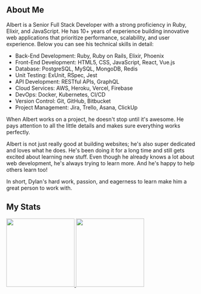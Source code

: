 ## About Me

Albert is a Senior Full Stack Developer with a strong proficiency in Ruby, Elixir, and JavaScript. He has 10+ years of experience building innovative web applications that prioritize performance, scalability, and user experience. Below you can see his technical skills in detail:

- Back-End Development: Ruby, Ruby on Rails, Elixir, Phoenix
- Front-End Development: HTML5, CSS, JavaScript, React, Vue.js
- Database: PostgreSQL, MySQL, MongoDB, Redis
- Unit Testing: ExUnit, RSpec, Jest
- API Development: RESTful APIs, GraphQL
- Cloud Services: AWS, Heroku, Vercel, Firebase
- DevOps: Docker, Kubernetes, CI/CD
- Version Control: Git, GitHub, Bitbucket
- Project Management: Jira, Trello, Asana, ClickUp

When Albert works on a project, he doesn't stop until it's awesome. He pays attention to all the little details and makes sure everything works perfectly.

Albert is not just really good at building websites; he's also super dedicated and loves what he does. He's been doing it for a long time and still gets excited about learning new stuff. Even though he already knows a lot about web development, he's always trying to learn more. And he's happy to help others learn too!

In short, Dylan's hard work, passion, and eagerness to learn make him a great person to work with.

## My Stats

<p>
<a href="https://github.com/albertarcuri">
  <img height="180em" src="https://github-readme-stats-eight-theta.vercel.app/api?username=smiledev1230&show_icons=true&theme=algolia&include_all_commits=true&count_private=true"/>
  <img height="180em" src="https://github-readme-stats-eight-theta.vercel.app/api/top-langs/?username=albertarcuri&layout=compact&langs_count=8&theme=algolia"/>
</a>
</p>
